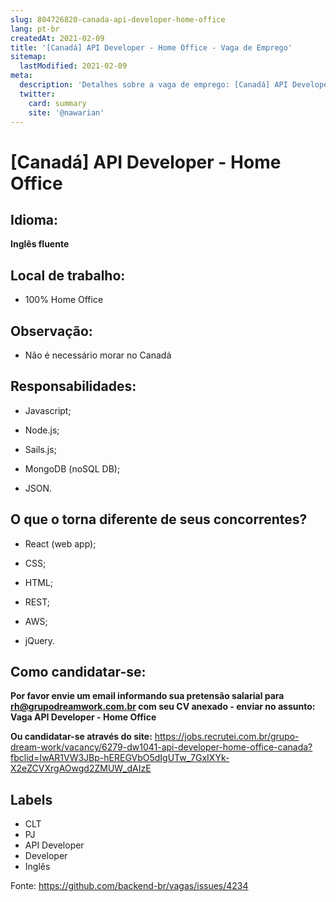 ```yaml
---
slug: 804726820-canada-api-developer-home-office
lang: pt-br
createdAt: 2021-02-09
title: '[Canadá] API Developer - Home Office - Vaga de Emprego'
sitemap:
  lastModified: 2021-02-09
meta:
  description: 'Detalhes sobre a vaga de emprego: [Canadá] API Developer - Home Office'
  twitter:
    card: summary
    site: '@nawarian'
---
```


# [Canadá] API Developer - Home Office

## Idioma:

**Inglês fluente**

## Local de trabalho:

- 100% Home Office

## Observação: 

- Não é necessário morar no Canadá

## Responsabilidades:

- Javascript; 

- Node.js; 

- Sails.js; 

- MongoDB
  (noSQL DB); 

- JSON. 

## O que o torna diferente de seus concorrentes? 

- React (web app); 

- CSS; 

- HTML; 

- REST; 

- AWS; 

- jQuery.

## Como candidatar-se:

**Por favor envie um email informando sua pretensão salarial para rh@grupodreamwork.com.br com seu CV anexado - enviar no assunto: Vaga API Developer - Home Office**

**Ou candidatar-se através do site:** https://jobs.recrutei.com.br/grupo-dream-work/vacancy/6279-dw1041-api-developer-home-office-canada?fbclid=IwAR1VW3JBp-hEREGVbO5dIgUTw_7GxIXYk-X2eZCVXrgAOwgd2ZMUW_dAIzE

## Labels
- CLT
- PJ
- API Developer
- Developer
- Inglês

Fonte: https://github.com/backend-br/vagas/issues/4234
